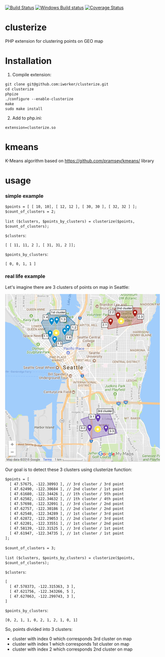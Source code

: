 [![Build Status](https://travis-ci.org/iworker/clusterize.svg?branch=master)](https://travis-ci.org/iworker/clusterize)
[![Windows Build status](https://ci.appveyor.com/api/projects/status/db0k8h3f4n263nat?svg=true)](https://ci.appveyor.com/project/iworker/clusterize)
[![Coverage Status](https://coveralls.io/repos/github/iworker/clusterize/badge.svg?branch=travis-coverage)](https://coveralls.io/github/iworker/clusterize?branch=travis-coverage)

# clusterize
PHP extension for clustering points on GEO map

# Installation

1. Compile extension:
```
git clone git@github.com:iworker/clusterize.git
cd clusterize
phpize
./configure --enable-clusterize
make
sudo make install
```
2. Add to php.ini:
```
extension=clusterize.so
```

# kmeans
K-Means algorithm based on https://github.com/pramsey/kmeans/ library

# usage

### simple example

```
$points = [ [ 10, 10], [ 12, 12 ], [ 30, 30 ], [ 32, 32 ] ];
$count_of_clusters = 2;
 
list ($clusters, $points_by_clusters) = clusterize($points, $count_of_clusters);
```

`$clusters`:
```
[ [ 11, 11, 2 ], [ 31, 31, 2 ]];
```

`$points_by_clusters`:
```
[ 0, 0, 1, 1 ]
```

### real life example

Let's imagine there are 3 clusters of points on map in Seattle:

[![3 clusters in Seattle](https://raw.githubusercontent.com/iworker/clusterize/assets/map001.png)](https://drive.google.com/open?id=1JEVJFMpGEaF5nYbsBms7J_ZDLtSMR8of&usp=sharing)

Our goal is to detect these 3 clusters using clusterize function:

```
$points = [
  [ 47.57675, -122.30993 ], // 3rd cluster / 3rd point
  [ 47.62490, -122.30684 ], // 2nd cluster / 1st point
  [ 47.61680, -122.34426 ], // 1th cluster / 5th point
  [ 47.62502, -122.34632 ], // 1th cluster / 4th point
  [ 47.57698, -122.32091 ], // 3rd cluster / 2nd point
  [ 47.62757, -122.30186 ], // 2nd cluster / 2nd point
  [ 47.62548, -122.34289 ], // 1st cluster / 3rd point
  [ 47.62872, -122.29053 ], // 2nd cluster / 3rd point
  [ 47.62201, -122.33551 ], // 1st cluster / 2nd point
  [ 47.58139, -122.31525 ], // 3rd cluster / 1st point
  [ 47.61947, -122.34735 ], // 1st cluster / 1st point
];
 
$count_of_clusters = 3;
 
list ($clusters, $points_by_clusters) = clusterize($points, $count_of_clusters);
```

`$clusters`:
```
[
  [ 47.578373, -122.315363, 3 ],
  [ 47.621756, -122.343266, 5 ],
  [ 47.627063, -122.299743, 3 ],
]
```

`$points_by_clusters`:
```
[0, 2, 1, 1, 0, 2, 1, 2, 1, 0, 1]
```

So, points divided into 3 clusters:
 - cluster with index 0 which corresponds 3rd cluster on map
 - cluster with index 1 which corresponds 1st cluster on map
 - cluster with index 2 which corresponds 2nd cluster on map 
